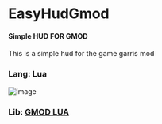 # EasyHudGmod
#### Simple HUD FOR GMOD

This is a simple hud for the game garris mod

 ### Lang: Lua


![image](https://user-images.githubusercontent.com/93381859/179770557-33313112-3eec-45a7-888b-5d9153e179bf.png)

### Lib: [GMOD LUA](https://wiki.facepunch.com/gmod/)
